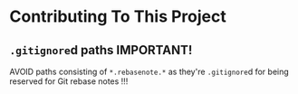 












# Contributing To This Project

## `.gitignore`d paths IMPORTANT!

AVOID paths consisting of `*.rebasenote.*` as
they're `.gitignore`d for being reserved for Git rebase notes !!!





























